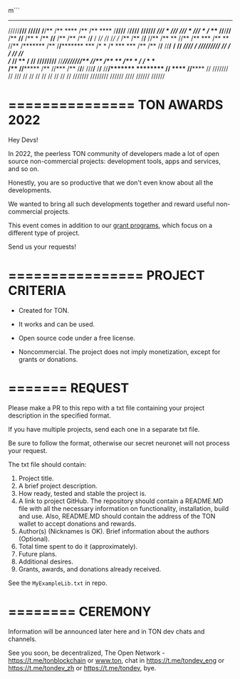 m```
 **********   *******   ****     **           **     **       **     **     *******   *******    ********        ****   ****   ****   **** 
/////**///   **/////** /**/**   /**          ****   /**      /**    ****   /**////** /**////**  **//////        */// * *///** */// * */// *
    /**     **     //**/**//**  /**         **//**  /**   *  /**   **//**  /**   /** /**    /**/**             /    /*/*  */*/    /*/    /*
    /**    /**      /**/** //** /**        **  //** /**  *** /**  **  //** /*******  /**    /**/*********         *** /* * /*   ***    *** 
    /**    /**      /**/**  //**/**       **********/** **/**/** **********/**///**  /**    /**////////**        *//  /**  /*  *//    *//  
    /**    //**     ** /**   //****      /**//////**/**** //****/**//////**/**  //** /**    **        /**       *     /*   /* *      *     
    /**     //*******  /**    //***      /**     /**/**/   ///**/**     /**/**   //**/*******   ********       /******/ **** /******/******
    //       ///////   //      ///       //      // //       // //      // //     // ///////   ////////        //////  ////  ////// ////// 
    
===============
TON AWARDS 2022
===============
    
Hey Devs! 
    
In 2022, the peerless TON community of developers made a lot of open source non-commercial projects: development tools, apps and services, and so on.

Honestly, you are so productive that we don't even know about all the developments.

We wanted to bring all such developments together and reward useful non-commercial projects.
    
This event comes in addition to our [grant programs](https://ton.org/grants), which focus on a different type of project.    

Send us your requests!
    
================
PROJECT CRITERIA
================

- Created for TON.

- It works and can be used.

- Open source code under a free license.

- Noncommercial. The project does not imply monetization, except for grants or donations.
    
=======
REQUEST
=======

Please make a PR to this repo with a txt file containing your project description in the specified format.

If you have multiple projects, send each one in a separate txt file.

Be sure to follow the format, otherwise our secret neuronet will not process your request.

The txt file should contain:

1. Project title.
2. A brief project description.
3. How ready, tested and stable the project is.
4. A link to project GitHub. 
   The repository should contain a README.MD file with all the necessary information on functionality, installation, build and use.
   Also, README.MD should contain the address of the TON wallet to accept donations and rewards.
5. Author(s) (Nicknames is OK). Brief information about the authors (Optional).
6. Total time spent to do it (approximately).
7. Future plans.
8. Additional desires.   
9. Grants, awards, and donations already received.   

See the `MyExampleLib.txt` in repo.

========
CEREMONY
========

Information will be announced later here and in TON dev chats and channels.

See you soon, be decentralized, The Open Network - https://t.me/tonblockchain or www.ton, chat in https://t.me/tondev_eng or https://t.me/tondev_zh or https://t.me/tondev, bye.
```
